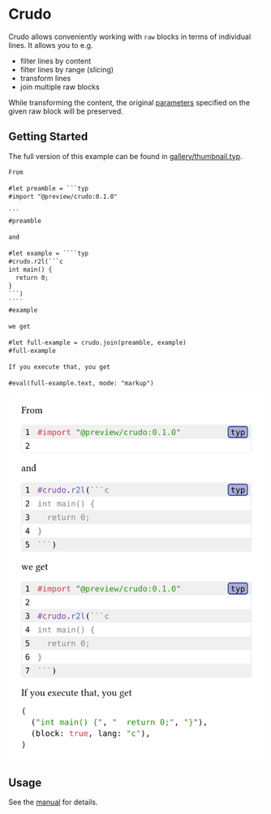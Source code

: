 # Crudo

Crudo allows conveniently working with `raw` blocks in terms of individual lines. It allows you to e.g.

- filter lines by content
- filter lines by range (slicing)
- transform lines
- join multiple raw blocks

While transforming the content, the original [parameters](https://typst.app/docs/reference/text/raw/#parameters) specified on the given raw block will be preserved.

## Getting Started

The full version of this example can be found in [gallery/thumbnail.typ](gallery/thumbnail.typ).

`````typ
From

#let preamble = ```typ
#import "@preview/crudo:0.1.0"

```
#preamble

and

#let example = ````typ
#crudo.r2l(```c
int main() {
  return 0;
}
```)
````
#example

we get

#let full-example = crudo.join(preamble, example)
#full-example

If you execute that, you get

#eval(full-example.text, mode: "markup")
`````

![Example](./thumbnail.png)

## Usage

See the [manual](docs/manual.pdf) for details.
